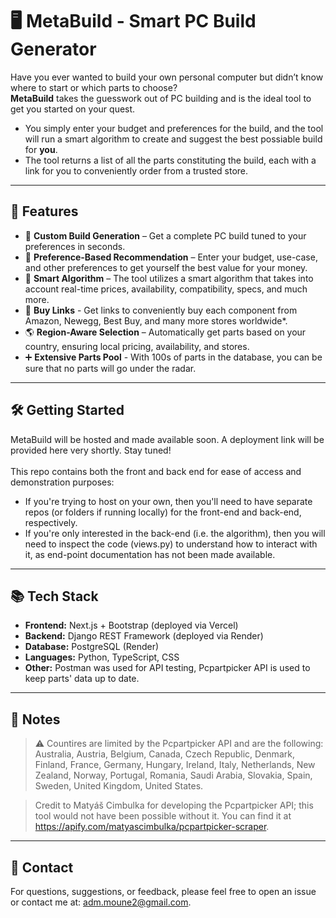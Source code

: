 # 🖥️ **MetaBuild** - Smart PC Build Generator

Have you ever wanted to build your own personal computer but didn’t know where to start or which parts to choose?  
**MetaBuild** takes the guesswork out of PC building and is the ideal tool to get you started on your quest.
- You simply enter your budget and preferences for the build, and the tool will run a smart algorithm to create and suggest the best possiable build for **you**.
- The tool returns a list of all the parts constituting the build, each with a link for you to conveniently order from a trusted store.
---

## 🚀 Features

- 🔧 **Custom Build Generation** – Get a complete PC build tuned to your preferences in seconds.
- 🧩 **Preference-Based Recommendation** – Enter your budget, use-case, and other preferences to get yourself the best value for your money.
- 🧮 **Smart Algorithm** – The tool utilizes a smart algorithm that takes into account real-time prices, availability, compatibility, specs, and much more.
- 🔗 **Buy Links** - Get links to conveniently buy each component from Amazon, Newegg, Best Buy, and many more stores worldwide*.
- 🌎 **Region-Aware Selection** – Automatically get parts based on your country, ensuring local pricing, availability, and stores.
- ➕ **Extensive Parts Pool** - With 100s of parts in the database, you can be sure that no parts will go under the radar.

---

## 🛠️ Getting Started

MetaBuild will be hosted and made available soon. A deployment link will be provided here very shortly. Stay tuned!  
<br>
This repo contains both the front and back end for ease of access and demonstration purposes:  
- If you're trying to host on your own, then you'll need to have separate repos (or folders if running locally) for the front-end and back-end, respectively. 
- If you're only interested in the back-end (i.e. the algorithm), then you will need to inspect the code (views.py) to understand how to interact with it, as end-point documentation has not been made available.

---

## 📚 Tech Stack

- **Frontend:** Next.js + Bootstrap (deployed via Vercel)
- **Backend:** Django REST Framework (deployed via Render)
- **Database:** PostgreSQL (Render)
- **Languages:** Python, TypeScript, CSS
- **Other:** Postman was used for API testing, Pcpartpicker API is used to keep parts' data up to date.

---

## 📝 Notes
> ⚠️ Countires are limited by the Pcpartpicker API and are the following: Australia, Austria, Belgium, Canada, Czech Republic, Denmark, Finland, France, Germany, Hungary, Ireland, Italy, Netherlands, New Zealand, Norway, Portugal, Romania, Saudi Arabia, Slovakia, Spain, Sweden, United Kingdom, United States.

> Credit to Matyáš Cimbulka for developing the Pcpartpicker API; this tool would not have been possible without it.
> You can find it at https://apify.com/matyascimbulka/pcpartpicker-scraper.

---

## 📩 Contact

For questions, suggestions, or feedback, please feel free to open an issue or contact me at: adm.moune2@gmail.com.
